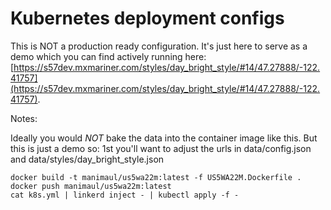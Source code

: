 # Kubernetes deployment configs

This is NOT a production ready configuration. It's just here to serve as a demo which you can find actively running
here: [https://s57dev.mxmariner.com/styles/day_bright_style/#14/47.27888/-122.41757](https://s57dev.mxmariner.com/styles/day_bright_style/#14/47.27888/-122.41757).

Notes:

Ideally you would *NOT* bake the data into the container image like this. But this is just a demo so:
1st you'll want to adjust the urls in data/config.json and data/styles/day_bright_style.json
```shell script
docker build -t manimaul/us5wa22m:latest -f US5WA22M.Dockerfile .
docker push manimaul/us5wa22m:latest
cat k8s.yml | linkerd inject - | kubectl apply -f -
``` 
 
